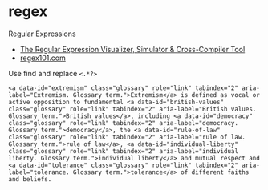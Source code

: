 regex
=====

Regular Expressions

* [The Regular Expression Visualizer, Simulator & Cross-Compiler Tool](https://blog.robertelder.org/regular-expression-visualizer/)
* [regex101.com](https://regex101.com/)

Use find and replace `<.*?>` 
```
<a data-id="extremism" class="glossary" role="link" tabindex="2" aria-label="Extremism. Glossary term.">Extremism</a> is defined as vocal or active opposition to fundamental <a data-id="british-values" class="glossary" role="link" tabindex="2" aria-label="British values. Glossary term.">British values</a>, including <a data-id="democracy" class="glossary" role="link" tabindex="2" aria-label="democracy. Glossary term.">democracy</a>, the <a data-id="rule-of-law" class="glossary" role="link" tabindex="2" aria-label="rule of law. Glossary term.">rule of law</a>, <a data-id="individual-liberty" class="glossary" role="link" tabindex="2" aria-label="individual liberty. Glossary term.">individual liberty</a> and mutual respect and <a data-id="tolerance" class="glossary" role="link" tabindex="2" aria-label="tolerance. Glossary term.">tolerance</a> of different faiths and beliefs.
```
